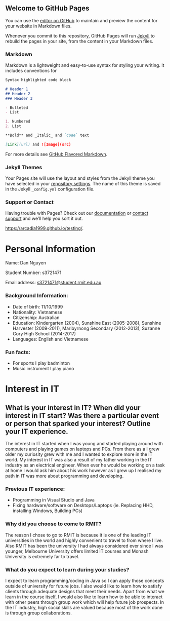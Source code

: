 ## Welcome to GitHub Pages

You can use the [editor on GitHub](https://github.com/Arcadia1999/Assignment_1/edit/master/README.md) to maintain and preview the content for your website in Markdown files.

Whenever you commit to this repository, GitHub Pages will run [Jekyll](https://jekyllrb.com/) to rebuild the pages in your site, from the content in your Markdown files.

### Markdown

Markdown is a lightweight and easy-to-use syntax for styling your writing. It includes conventions for

```markdown
Syntax highlighted code block

# Header 1
## Header 2
### Header 3

- Bulleted
- List

1. Numbered
2. List

**Bold** and _Italic_ and `Code` text

[Link](url) and ![Image](src)
```

For more details see [GitHub Flavored Markdown](https://guides.github.com/features/mastering-markdown/).

### Jekyll Themes

Your Pages site will use the layout and styles from the Jekyll theme you have selected in your [repository settings](https://github.com/Arcadia1999/Assignment_1/settings). The name of this theme is saved in the Jekyll `_config.yml` configuration file.

### Support or Contact

Having trouble with Pages? Check out our [documentation](https://help.github.com/categories/github-pages-basics/) or [contact support](https://github.com/contact) and we’ll help you sort it out.

https://arcadia1999.github.io/testing/.

# Personal Information

Name: Dan Nguyen

Student Number: s3721471

Email address: s3721471@student.rmit.edu.au

### Background Information:
-	Date of birth: 11/10/1999
-	Nationality: Vietnamese
-	Citizenship: Australian
-	Education: Kindergarten (2004), Sunshine East (2005-2008), Sunshine Harvester (2009-2011), Maribyrnong Secondary (2012-2013), Suzanne Cory High School (2014-2017)
-	Languages: English and Vietnamese

### Fun facts:
-	For sports I play badminton
-	Music instrument I play piano

# Interest in IT

## What is your interest in IT? When did your interest in IT start? Was there a particular event or person that sparked your interest? Outline your IT experience.

The interest in IT started when I was young and started playing around with computers and playing games on laptops and PCs. From there as a I grew older my curiosity grew with me and I wanted to explore more in the IT world. My interest in IT was also a result of my father working in the IT industry as an electrical engineer. When ever he would be working on a task at home I would ask him about his work however as I grew up I realised my path in IT was more about programming and developing. 

### Previous IT experience:

-	Programming in Visual Studio and Java
-	Fixing hardware/software on Desktops/Laptops (ie. Replacing HHD, installing Windows, Building PCs)

### Why did you choose to come to RMIT?

The reason I chose to go to RMIT is because it is one of the leading IT universities in the world and highly convenient to travel to from where I live. Also RMIT has been the university I had always considered ever since I was younger, Melbourne University offers limited IT courses and Monash University is extremely far to travel. 

### What do you expect to learn during your studies?

I expect to learn programming/coding in Java so I can apply those concepts outside of university for future jobs. I also would like to learn how to satisfy clients through adequate designs that meet their needs. 
Apart from what we learn in the course itself, I would also like to learn how to be able to interact with other peers through group work which will help future job prospects. In the IT industry, high social skills are valued because most of the work done is through group collaborations. 
